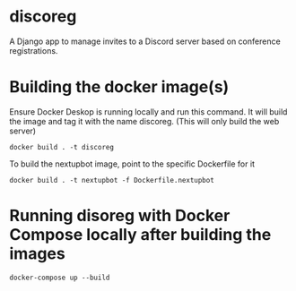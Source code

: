 # discoreg

A Django app to manage invites to a Discord server based on conference registrations.

# Building the docker image(s)

Ensure Docker Deskop is running locally and run this command. It will build the image and tag it with the name discoreg. (This will only build the web server)

```
docker build . -t discoreg
```

To build the nextupbot image, point to the specific Dockerfile for it

```
docker build . -t nextupbot -f Dockerfile.nextupbot
```

# Running disoreg with Docker Compose locally after building the images

```
docker-compose up --build
```
